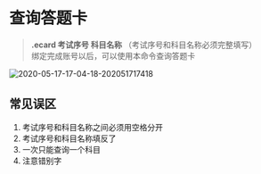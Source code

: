 # 查询答题卡

> **.ecard 考试序号 科目名称** （考试序号和科目名称必须完整填写）<br>绑定完成账号以后，可以使用本命令查询答题卡
 
![2020-05-17-17-04-18-202051717418](http://cdn.doeca.cc/images/2020-05-17-17-04-18-202051717418.png)

## 常见误区
1. 考试序号和科目名称之间必须用空格分开
2. 考试序号和科目名称填反了
3. 一次只能查询一个科目
4. 注意错别字